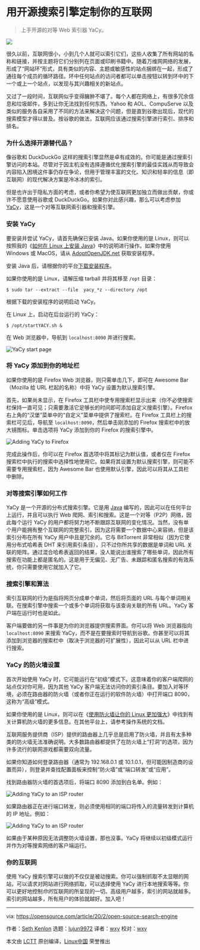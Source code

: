 [#]: collector: (lujun9972)
[#]: translator: (wxy)
[#]: reviewer: (wxy)
[#]: publisher: (wxy)
[#]: url: (https://linux.cn/article-11905-1.html)
[#]: subject: (Customize your internet with an open source search engine)
[#]: via: (https://opensource.com/article/20/2/open-source-search-engine)
[#]: author: (Seth Kenlon https://opensource.com/users/seth)

用开源搜索引擎定制你的互联网
======

> 上手开源的对等 Web 索引器 YaCy。

![](https://img.linux.net.cn/data/attachment/album/202002/19/103541la7erglz7oloa4ye.jpg)

很久以前，互联网很小，小到几个人就可以索引它们，这些人收集了所有网站的名称和链接，并按主题将它们分别列在页面或印刷书籍中。随着万维网网络的发展，形成了“网站环”形式，具有类似的内容、主题或敏感性的站点捆绑在一起，形成了通往每个成员的循环路径。环中任何站点的访问者都可以单击按钮以转到环中的下一个或上一个站点，以发现与其兴趣相关的新站点。

又过了一段时间，互联网似乎变得臃肿不堪了。每个人都在网络上，有很多冗余信息和垃圾邮件，多到让你无法找到任何东西。Yahoo 和 AOL、CompuServe 以及类似的服务各自采用了不同的方法来解决这个问题，但是直到谷歌出现后，现代的搜索模型才得以普及。按谷歌的做法，互联网应该通过搜索引擎进行索引、排序和排名。

### 为什么选择开源替代品？

像谷歌和 DuckDuckGo 这样的搜索引擎显然是卓有成效的。你可能是通过搜索引擎访问的本站。尽管对于因主机没有选择遵循优化搜索引擎的最佳实践从而导致会内容陷入困境这件事仍存在争论，但用于管理丰富的文化、知识和轻率的信息（即互联网）的现代解决方案是冷冰冰的索引。

但是也许出于隐私方面的考虑，或者你希望为使互联网更加独立而做出贡献，你或许不愿意使用谷歌或 DuckDuckGo。如果你对此感兴趣，那么可以考虑参加 [YaCy][2]，这是一个对等互联网索引器和搜索引擎。

### 安装 YaCy

要安装并尝试 YaCy，请首先确保已安装 Java。如果你使用的是 Linux，则可以按照我的《[如何在 Linux 上安装 Java][3]》中的说明进行操作。如果你使用 Windows 或 MacOS，请从 [AdoptOpenJDK.net][4] 获取安装程序。

安装 Java 后，请根据你的平台[下载安装程序][5]。

如果你使用的是 Linux，请解压缩 tarball 并将其移至 `/opt` 目录：

```
$ sudo tar --extract --file  yacy_*z --directory /opt
```

根据下载的安装程序的说明启动 YaCy。

在 Linux 上，启动在后台运行的 YaCy：

```
$ /opt/startYACY.sh &
```

在 Web 浏览器中，导航到 `localhost:8090` 并进行搜索。

![YaCy start page][6]

### 将 YaCy 添加到你的地址栏

如果你使用的是 Firefox Web 浏览器，则只需单击几下，即可在 Awesome Bar（Mozilla 给 URL 栏起的名称）中将 YaCy 设置为默认搜索引擎。

首先，如果尚未显示，在 Firefox 工具栏中使专用搜索栏显示出来（你不必使搜索栏保持一直可见；只需要激活它足够长的时间即可添加自定义搜索引擎）。Firefox 右上角的“汉堡”菜单中的“自定义”菜单中提供了搜索栏。在 Firefox 工具栏上的搜索栏可见后，导航至 `localhost:8090`，然后单击刚添加的 Firefox 搜索栏中的放大镜图标。单击选项将 YaCy 添加到你的 Firefox 的搜索引擎中。

![Adding YaCy to Firefox][7]

完成此操作后，你可以在 Firefox 首选项中将其标记为默认值，或者仅在 Firefox 搜索栏中执行的搜索中选择性地使用它。如果将其设置为默认搜索引擎，则可能不需要专用搜索栏，因为 Awesome Bar 也使用默认引擎，因此可以将其从工具栏中删除。

### 对等搜索引擎如何工作

YaCy 是一个开源的分布式搜索引擎。它是用 [Java][8] 编写的，因此可以在任何平台上运行，并且可以执行 Web 爬网、索引和搜索。这是一个对等（P2P）网络，因此每个运行 YaCy 的用户都将努力地不断跟踪互联网的变化情况。当然，没有单个用户能拥有整个互联网的完整索引，因为这将需要一个数据中心来容纳，但是该索引分布在所有 YaCy 用户中且是冗余的。它与 BitTorrent 非常相似（因为它使用分布式哈希表 DHT 来引用索引条目），只不过你所共享的数据是单词和 URL 关联的矩阵。通过混合哈希表返回的结果，没人能说出谁搜索了哪些单词，因此所有搜索在功能上都是匿名的。这是用于无偏见、无广告、未跟踪和匿名搜索的有效系统，你只需要使用它就加入了它。

### 搜索引擎和算法

索引互联网的行为是指将网页分成单个单词，然后将页面的 URL 与每个单词相关联。在搜索引擎中搜索一个或多个单词将获取与该查询关联的所有 URL。YaCy 客户端在运行时也是如此。

客户端要做的另一件事是为你的浏览器提供搜索界面。你可以将 Web 浏览器指向 `localhost:8090` 来搜索 YaCy，而不是在要搜索时导航到谷歌。你甚至可以将其添加到浏览器的搜索栏中（取决于浏览器的可扩展性），因此可以从 URL 栏中进行搜索。

### YaCy 的防火墙设置

首次开始使用 YaCy 时，它可能运行在“初级”模式下。这意味着你的客户端爬网的站点仅对你可用，因为其他 YaCy 客户端无法访问你的索引条目。要加入对等环境，必须在路由器的防火墙（或者你正在运行的软件防火墙）中打开端口 8090，这称为“高级”模式。

如果你使用的是 Linux，则可以在《[使用防火墙让你的 Linux 更加强大][9]》中找到有关计算机防火墙的更多信息。在其他平台上，请参考操作系统的文档。

互联网服务提供商（ISP）提供的路由器上几乎总是启用了防火墙，并且有太多种类的防火墙无法准确说明。大多数路由器都提供了在防火墙上“打洞”的选项，因为许多流行的联网游戏都需要双向流量。

如果你知道如何登录路由器（通常为 192.168.0.1 或 10.1.0.1，但可能因制造商的设置而异），则登录并查找配置面板来控制“防火墙”或“端口转发”或“应用”。

找到路由器防火墙的首选项后，将端口 8090 添加到白名单。例如：

![Adding YaCy to an ISP router][10]

如果路由器正在进行端口转发，则必须使用相同的端口将传入的流量转发到计算机的 IP 地址。例如：

![Adding YaCy to an ISP router][11]

如果由于某种原因无法调整防火墙设置，那也没事。YaCy 将继续以初级模式运行并作为对等搜索网络的客户端运行。

### 你的互联网

使用 YaCy 搜索引擎可以做的不仅仅是被动搜索。你可以强制抓取不太显眼的网站，可以请求对网站进行网络抓取，可以选择使用 YaCy 进行本地搜索等等。你可以更好地控制*你的*互联网的所呈现的一切。高级用户越多，索引的网站就越多。索引的网站越多，所有用户的体验就越好。加入吧！

--------------------------------------------------------------------------------

via: https://opensource.com/article/20/2/open-source-search-engine

作者：[Seth Kenlon][a]
选题：[lujun9972][b]
译者：[wxy](https://github.com/wxy)
校对：[wxy](https://github.com/wxy)

本文由 [LCTT](https://github.com/LCTT/TranslateProject) 原创编译，[Linux中国](https://linux.cn/) 荣誉推出

[a]: https://opensource.com/users/seth
[b]: https://github.com/lujun9972
[1]: https://opensource.com/sites/default/files/styles/image-full-size/public/lead-images/laptop_screen_desk_work_chat_text.png?itok=UXqIDRDD (Person using a laptop)
[2]: https://yacy.net/
[3]: https://linux.cn/article-11614-1.html
[4]: https://adoptopenjdk.net/releases.html
[5]: https://yacy.net/download_installation/
[6]: https://opensource.com/sites/default/files/uploads/yacy-startpage.jpg (YaCy start page)
[7]: https://opensource.com/sites/default/files/uploads/yacy-add-firefox.jpg (Adding YaCy to Firefox)
[8]: https://opensource.com/resources/java
[9]: https://opensource.com/article/19/7/make-linux-stronger-firewalls
[10]: https://opensource.com/sites/default/files/uploads/router-add-app.jpg (Adding YaCy to an ISP router)
[11]: https://opensource.com/sites/default/files/uploads/router-add-app1.jpg (Adding YaCy to an ISP router)
